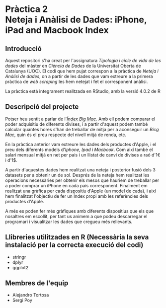# Pràctica 2  <br />  Neteja i Anàlisi de Dades: iPhone, iPad and Macbook Index

## Introducció
Aquest repositori s'ha creat per l'assignatura _Tipologia i cicle de vida de les dades_ del màster en _Ciència de Dades_ de la Universitat Oberta de Catalunya (UOC).
El codi que hem pujat correspon a la pràctica de _Neteja i Anàlisi de dades_, on a partir de les dades que vam extreure a la primera pràctica de _web scraping_ les hem netejat i fet el corresponent anàlisi.

La pràctica está integrament realitzada en RStudio, amb la versió 4.0.2 de R

## Descripció del projecte

Potser heu sentit a parlar de l'[_Índex Big Mac_](https://ca.wikipedia.org/wiki/%C3%8Dndex_Big_Mac). Amb ell podem comparar el poder adquisitiu
de diferents divises, i a partir d'aquest podem també calcular quantes hores s'han de treballar de mitja per a aconseguir un _Bicg Mac_, 
quin és el preu respecte del nivell mitjà de renda, etc.

En la pràctica anterior vam extreure les dades dels productes d'Apple, i el preu dels diferents models d'_Iphone_, _Ipad_ i _Macbook_. Com així també el salari mensual mitjà en net per pais i un llistat de canvi de divises a raó d'1€ i d'1$.

A partir d'aquestes dades hem realitzat una neteja i posterior fusió dels 3 datasets per a obtenir un de sol.
Després de la neteja hem realitzat les operacions necessàries per obtenir els mesos que hauriem de treballar per a poder comprar un iPhone en cada país corresponent.
Finalment em realitzat una gràfica per cada dispositiu d'Apple (un model de cada), i així hem finalitzat l'objectiu de fer un Índex propi amb les referències dels productes d'Apple.

A més es poden fer més gràfiques amb diferents dispositius que els que nosaltres em escollit, per tant us animem a que podeu descarregar el programari i visualitzar les dades que cregueu més rellevants.

## Llibreries utilitzades en R (Necessària la seva instalació per la correcta execució del codi)
- stringr
- dplyr
- ggplot2

## Membres de l'equip
- Alejandro Tortosa
- Sergi Poy
